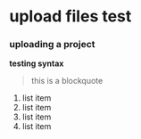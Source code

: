 # upload files test
### uploading a project
**testing syntax**
> this is a blockquote
1. list item
2. list item
3. list item
4. list item
